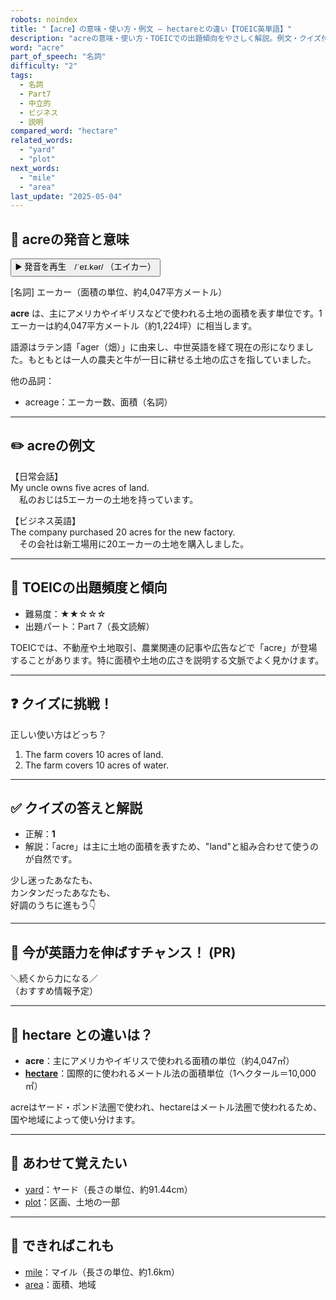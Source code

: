 ```yaml
---
robots: noindex
title: "【acre】の意味・使い方・例文 ― hectareとの違い【TOEIC英単語】"
description: "acreの意味・使い方・TOEICでの出題傾向をやさしく解説。例文・クイズ付きでhectareとの違いもわかりやすく学べます。"
word: "acre"
part_of_speech: "名詞"
difficulty: "2"
tags:
  - 名詞
  - Part7
  - 中立的
  - ビジネス
  - 説明
compared_word: "hectare"
related_words:
  - "yard"
  - "plot"
next_words:
  - "mile"
  - "area"
last_update: "2025-05-04"
---
```


## 🔰 acreの発音と意味

<button class="play-audio" onclick="playTTS('acre')">
  <span class="play-audio-main">
    ▶️ 発音を再生　/ˈeɪ.kər/
  </span>
  <span class="play-audio-sub">
    （エイカー）
  </span>
</button>

[名詞] エーカー（面積の単位、約4,047平方メートル）

**acre** は、主にアメリカやイギリスなどで使われる土地の面積を表す単位です。1エーカーは約4,047平方メートル（約1,224坪）に相当します。

語源はラテン語「ager（畑）」に由来し、中世英語を経て現在の形になりました。もともとは一人の農夫と牛が一日に耕せる土地の広さを指していました。

他の品詞：  
- acreage：エーカー数、面積（名詞）

---

## ✏️ acreの例文

【日常会話】  
My uncle owns five acres of land.  
　私のおじは5エーカーの土地を持っています。

【ビジネス英語】  
The company purchased 20 acres for the new factory.  
　その会社は新工場用に20エーカーの土地を購入しました。

---

## 🎯 TOEICの出題頻度と傾向

- 難易度：★★☆☆☆
- 出題パート：Part 7（長文読解）

TOEICでは、不動産や土地取引、農業関連の記事や広告などで「acre」が登場することがあります。特に面積や土地の広さを説明する文脈でよく見かけます。

---

## ❓ クイズに挑戦！

正しい使い方はどっち？

1. The farm covers 10 acres of land.  
2. The farm covers 10 acres of water.

---

## ✅ クイズの答えと解説

- 正解：**1**
- 解説：「acre」は主に土地の面積を表すため、"land"と組み合わせて使うのが自然です。

少し迷ったあなたも、  
カンタンだったあなたも、  
好調のうちに進もう👇️

---

## 🚀 今が英語力を伸ばすチャンス！ (PR)

<div class="info-center">
＼続くから力になる／<br>  
（おすすめ情報予定）
</div>

---

## 🤔  hectare との違いは？

- **acre**：主にアメリカやイギリスで使われる面積の単位（約4,047㎡）
- **[hectare](/word/hectare/)**：国際的に使われるメートル法の面積単位（1ヘクタール＝10,000㎡）

acreはヤード・ポンド法圏で使われ、hectareはメートル法圏で使われるため、国や地域によって使い分けます。

---

## 🧩 あわせて覚えたい

- [yard](/word/yard/)：ヤード（長さの単位、約91.44cm）
- [plot](/word/plot/)：区画、土地の一部

---

## 📖 できればこれも

- [mile](/word/mile/)：マイル（長さの単位、約1.6km）
- [area](/word/area/)：面積、地域

<!-- cvid: aid30_bid33 -->

